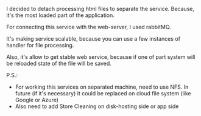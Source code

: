 ﻿I decided to detach processing html files to separate the service.
Because, it's the most loaded part of the application.

For connecting this service with the web-server, I used rabbitMQ.

It's making service scalable, because you can use a few instances of handler for file processing.

Also, it's allow to get stable web service,
because if one of part system will be reloaded state of the file will be saved.

P.S.: 
- For working this services on separated machine, need to use NFS. 
In future (if it's necessary) it could be replaced
on cloud file system (like Google or Azure) 
- Also need to add Store Cleaning on disk-hosting side or app side